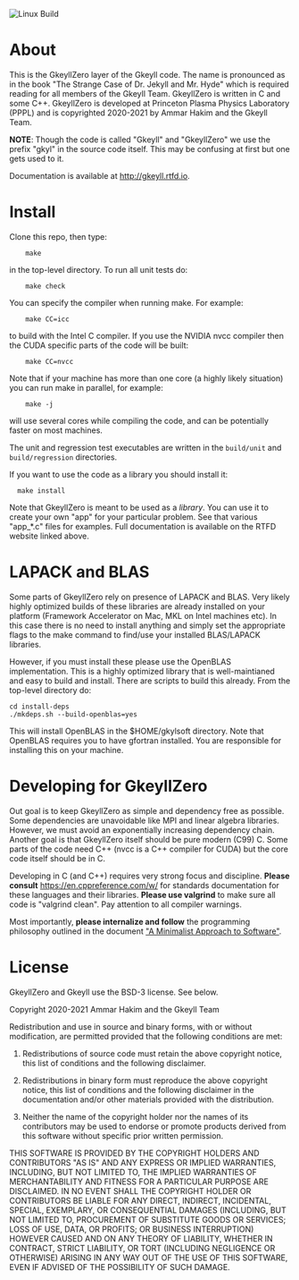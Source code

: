 ![Linux Build](https://github.com/ammarhakim/gkylzero/actions/workflows/main.yml/badge.svg)

# About

This is the GkeyllZero layer of the Gkeyll code. The name is
pronounced as in the book "The Strange Case of Dr. Jekyll and
Mr. Hyde" which is required reading for all members of the Gkeyll
Team. GkeyllZero is written in C and some C++. GkeyllZero is developed
at Princeton Plasma Physics Laboratory (PPPL) and is copyrighted
2020-2021 by Ammar Hakim and the Gkeyll Team.

**NOTE**: Though the code is called "Gkeyll" and "GkeyllZero" we use
the prefix "gkyl" in the source code itself. This may be confusing at
first but one gets used to it.

Documentation is available at http://gkeyll.rtfd.io.

# Install

Clone this repo, then type:
```
    make
```
in the top-level directory. To run all unit tests do:
```
    make check
```

You can specify the compiler when running make. For example:
```
    make CC=icc
```
to build with the Intel C compiler. If you use the NVIDIA nvcc
compiler then the CUDA specific parts of the code will be built:
```
    make CC=nvcc
```
Note that if your machine has more than one core (a highly likely
situation) you can run make in parallel, for example:
```
    make -j
```
will use several cores while compiling the code, and can be
potentially faster on most machines.

The unit and regression test executables are written in the
`build/unit` and `build/regression` directories.

If you want to use the code as a library you should install it:
```
  make install
```

Note that GkeyllZero is meant to be used as a *library*. You can use
it to create your own "app" for your particular problem. See that
various "app_*.c" files for examples. Full documentation is available
on the RTFD website linked above.

# LAPACK and BLAS

Some parts of GkeyllZero rely on presence of LAPACK and BLAS. Very
likely highly optimized builds of these libraries are already
installed on your platform (Framework Accelerator on Mac, MKL on Intel
machines etc). In this case there is no need to install anything and
simply set the appropriate flags to the make command to find/use your
installed BLAS/LAPACK libraries.

However, if you must install these please use the OpenBLAS
implementation. This is a highly optimized library that is
well-maintianed and easy to build and install. There are scripts to
build this already.  From the top-level directory do:
```
cd install-deps
./mkdeps.sh --build-openblas=yes
```

This will install OpenBLAS in the $HOME/gkylsoft directory. Note that
OpenBLAS requires you to have gfortran installed. You are responsible
for installing this on your machine.

# Developing for GkeyllZero

Out goal is to keep GkeyllZero as simple and dependency free as
possible. Some dependencies are unavoidable like MPI and linear
algebra libraries. However, we must avoid an exponentially increasing
dependency chain. Another goal is that GkeyllZero itself should be
pure modern (C99) C. Some parts of the code need C++ (nvcc is a C++
compiler for CUDA) but the core code itself should be in C.

Developing in C (and C++) requires very strong focus and
discipline. **Please consult** https://en.cppreference.com/w/ for
standards documentation for these languages and their
libraries. **Please use valgrind** to make sure all code is "valgrind
clean". Pay attention to all compiler warnings.

Most importantly, **please internalize and follow** the programming
philosophy outlined in the document ["A Minimalist Approach to
Software"](http://ammar-hakim.org/minimalist-software.html).

# License

GkeyllZero and Gkeyll use the BSD-3 license. See below.

Copyright 2020-2021 Ammar Hakim and the Gkeyll Team

Redistribution and use in source and binary forms, with or without
modification, are permitted provided that the following conditions are
met:

1. Redistributions of source code must retain the above copyright
   notice, this list of conditions and the following disclaimer.

2. Redistributions in binary form must reproduce the above copyright
   notice, this list of conditions and the following disclaimer in the
   documentation and/or other materials provided with the
   distribution.

3. Neither the name of the copyright holder nor the names of its
   contributors may be used to endorse or promote products derived
   from this software without specific prior written permission.

THIS SOFTWARE IS PROVIDED BY THE COPYRIGHT HOLDERS AND CONTRIBUTORS
"AS IS" AND ANY EXPRESS OR IMPLIED WARRANTIES, INCLUDING, BUT NOT
LIMITED TO, THE IMPLIED WARRANTIES OF MERCHANTABILITY AND FITNESS FOR
A PARTICULAR PURPOSE ARE DISCLAIMED. IN NO EVENT SHALL THE COPYRIGHT
HOLDER OR CONTRIBUTORS BE LIABLE FOR ANY DIRECT, INDIRECT, INCIDENTAL,
SPECIAL, EXEMPLARY, OR CONSEQUENTIAL DAMAGES (INCLUDING, BUT NOT
LIMITED TO, PROCUREMENT OF SUBSTITUTE GOODS OR SERVICES; LOSS OF USE,
DATA, OR PROFITS; OR BUSINESS INTERRUPTION) HOWEVER CAUSED AND ON ANY
THEORY OF LIABILITY, WHETHER IN CONTRACT, STRICT LIABILITY, OR TORT
(INCLUDING NEGLIGENCE OR OTHERWISE) ARISING IN ANY WAY OUT OF THE USE
OF THIS SOFTWARE, EVEN IF ADVISED OF THE POSSIBILITY OF SUCH DAMAGE.
